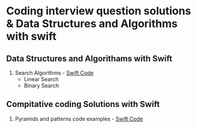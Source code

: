 # Coding interview question solutions & Data Structures and Algorithms with swift

## Data Structures and Algorithams with Swift
1. Search Algorithms - [Swift Code](https://github.com/RajeshkumarGA/Compitative-coding-and-DS-algorithms-with-Swift-/blob/main/Searching%20Algorithams%20.playground/Contents.swift)
       <ul>
              <li> Linear Search</li>
              <li> Binary Search</li>
       </ul>



## Compitative coding Solutions with Swift

1. Pyramids and patterns code examples - [Swift Code](https://github.com/RajeshkumarGA/Compitative-coding-and-DS-algorithms-with-Swift-/blob/main/Pyramids%20and%20Pattrens.playground/Contents.swift)



